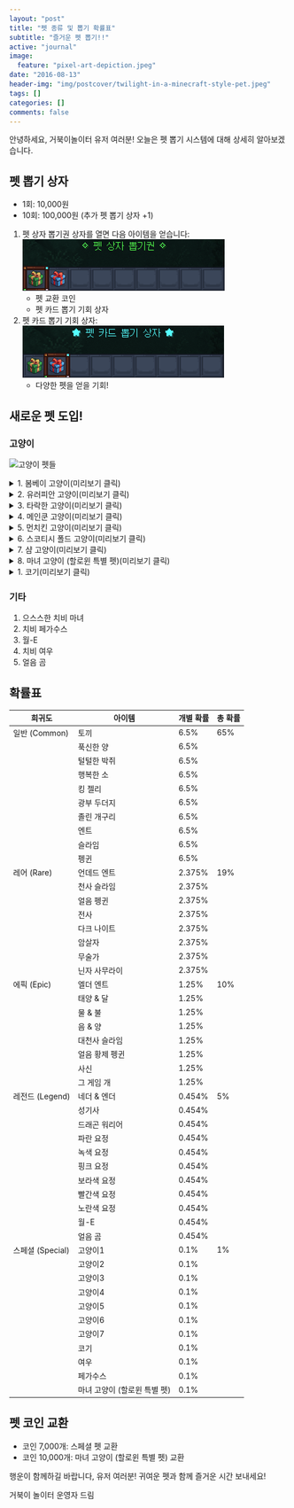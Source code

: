 ```yaml
---
layout: "post"
title: "펫 종류 및 뽑기 확률표"
subtitle: "즐거운 펫 뽑기!!"
active: "journal"
image:
  feature: "pixel-art-depiction.jpeg"
date: "2016-08-13"
header-img: "img/postcover/twilight-in-a-minecraft-style-pet.jpeg"
tags: []
categories: []
comments: false
---
```


안녕하세요, 거북이놀이터 유저 여러분!
오늘은 펫 뽑기 시스템에 대해 상세히 알아보겠습니다.

## 펫 뽑기 상자

- 1회: 10,000원
- 10회: 100,000원 (추가 펫 뽑기 상자 +1)

1. 펫 상자 뽑기권 상자를 열면 다음 아이템을 얻습니다:
![펫뽑기상자](/img/postcover/pets/box_1.png)
   - 펫 교환 코인
   - 펫 카드 뽑기 기회 상자
2. 펫 카드 뽑기 기회 상자:
![펫뽑기상자](/img/postcover/pets/box_2.png)
   - 다양한 펫을 얻을 기회!

## 새로운 펫 도입!

### 고양이
![고양이 펫들](https://i.imgur.com/XlJAKvn.gif "Minecraft 고양이 펫들")

<details>
  <summary>1. 봄베이 고양이(미리보기 클릭)</summary>
  <img src="/img/postcover/pets/cat_1.png" alt="봄베이 고양이">
</details>

<details>
  <summary>2. 유러피안 고양이(미리보기 클릭)</summary>
  <img src="/img/postcover/pets/cat_2.png" alt="유러피안 고양이">
</details>

<details>
  <summary>3. 타락한 고양이(미리보기 클릭)</summary>
  <img src="/img/postcover/pets/cat_3.png" alt="타락한 고양이">
</details>

<details>
  <summary>4. 메인쿤 고양이(미리보기 클릭)</summary>
  <img src="/img/postcover/pets/cat_5.png" alt="메인쿤 고양이">
</details>

<details>
  <summary>5. 먼치킨 고양이(미리보기 클릭)</summary>
  <img src="/img/postcover/pets/cat_6.png" alt="먼치킨 고양이">
</details>

<details>
  <summary>6. 스코티시 폴드 고양이(미리보기 클릭)</summary>
  <img src="/img/postcover/pets/cat_7.png" alt="스코티시 폴드 고양이">
</details>

<details>
  <summary>7. 샴 고양이(미리보기 클릭)</summary>
  <img src="/img/postcover/pets/cat_8.png" alt="샴 고양이">
</details>

<details>
  <summary>8. 마녀 고양이 (할로윈 특별 펫)(미리보기 클릭)</summary>
  <img src="/img/postcover/pets/cat_4.png" alt="마녀 고양이">
</details>

<details>
  <summary>1. 코기(미리보기 클릭)</summary>
  <img src="/img/postcover/pets/pet_2.png" alt="코기">
</details>

### 기타
1. 으스스한 치비 마녀
2. 치비 페가수스
3. 월-E
4. 치비 여우
5. 얼음 곰

## 확률표

| 희귀도 | 아이템 | 개별 확률 | 총 확률 |
|--------|--------|-----------|---------|
| 일반 (Common) | 토끼 | 6.5% | 65% |
| | 푹신한 양 | 6.5% | |
| | 털털한 박쥐 | 6.5% | |
| | 행복한 소 | 6.5% | |
| | 킹 젤리 | 6.5% | |
| | 광부 두더지 | 6.5% | |
| | 졸린 개구리 | 6.5% | |
| | 엔트 | 6.5% | |
| | 슬라임 | 6.5% | |
| | 펭귄 | 6.5% | |
| 레어 (Rare) | 언데드 엔트 | 2.375% | 19% |
| | 천사 슬라임 | 2.375% | |
| | 얼음 펭귄 | 2.375% | |
| | 전사 | 2.375% | |
| | 다크 나이트 | 2.375% | |
| | 암살자 | 2.375% | |
| | 무술가 | 2.375% | |
| | 닌자 사무라이 | 2.375% | |
| 에픽 (Epic) | 엘더 엔트 | 1.25% | 10% |
| | 태양 & 달 | 1.25% | |
| | 물 & 불 | 1.25% | |
| | 음 & 양 | 1.25% | |
| | 대천사 슬라임 | 1.25% | |
| | 얼음 황제 펭귄 | 1.25% | |
| | 사신 | 1.25% | |
| | 그 게임 개 | 1.25% | |
| 레전드 (Legend) | 네더 & 엔더 | 0.454% | 5% |
| | 성기사 | 0.454% | |
| | 드래곤 워리어 | 0.454% | |
| | 파란 요정 | 0.454% | |
| | 녹색 요정 | 0.454% | |
| | 핑크 요정 | 0.454% | |
| | 보라색 요정 | 0.454% | |
| | 빨간색 요정 | 0.454% | |
| | 노란색 요정 | 0.454% | |
| | 월-E | 0.454% | |
| | 얼음 곰 | 0.454% | |
| 스페셜 (Special) | 고양이1 | 0.1% | 1% |
| | 고양이2 | 0.1% | |
| | 고양이3 | 0.1% | |
| | 고양이4 | 0.1% | |
| | 고양이5 | 0.1% | |
| | 고양이6 | 0.1% | |
| | 고양이7 | 0.1% | |
| | 코기 | 0.1% | |
| | 여우 | 0.1% | |
| | 페가수스 | 0.1% | |
| | 마녀 고양이 (할로윈 특별 펫) | 0.1% | |

## 펫 코인 교환
- 코인 7,000개: 스페셜 펫 교환
- 코인 10,000개: 마녀 고양이 (할로윈 특별 펫) 교환

행운이 함께하길 바랍니다, 유저 여러분!
귀여운 펫과 함께 즐거운 시간 보내세요!

거북이 놀이터 운영자 드림